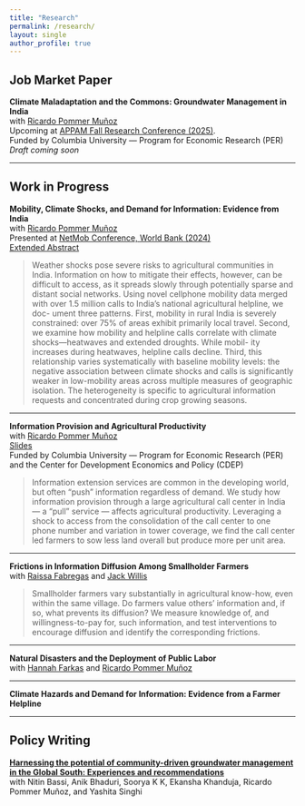 ```yaml
---
title: "Research"
permalink: /research/
layout: single
author_profile: true
---
```


## Job Market Paper

**Climate Maladaptation and the Commons: Groundwater Management in India**  
with [Ricardo Pommer Muñoz](https://pommermunoz.io/)<br>
Upcoming at [APPAM Fall Research Conference (2025)](https://www.appam.org/events/2025-appam-annual-fall-research-conference/).<br>
Funded by Columbia University — Program for Economic Research (PER)<br>
*Draft coming soon*

---

## Work in Progress

**Mobility, Climate Shocks, and Demand for Information: Evidence from India**  
with [Ricardo Pommer Muñoz](https://pommermunoz.io/)<br>
Presented at [NetMob Conference, World Bank (2024)](https://netmob.org/www24/)<br>
[Extended Abstract](/files/netmob_extended_abstract.pdf)

> Weather shocks pose severe risks to agricultural communities in India. Information
> on how to mitigate their effects, however, can be difficult to access, as it spreads slowly
> through potentially sparse and distant social networks. Using novel cellphone mobility
> data merged with over 1.5 million calls to India’s national agricultural helpline, we doc-
> ument three patterns. First, mobility in rural India is severely constrained: over 75%
> of areas exhibit primarily local travel. Second, we examine how mobility and helpline
> calls correlate with climate shocks—heatwaves and extended droughts. While mobil-
> ity increases during heatwaves, helpline calls decline. Third, this relationship varies
> systematically with baseline mobility levels: the negative association between climate
> shocks and calls is significantly weaker in low-mobility areas across multiple measures of
> geographic isolation. The heterogeneity is specific to agricultural information requests
> and concentrated during crop growing seasons.

---

**Information Provision and Agricultural Productivity**  
with [Ricardo Pommer Muñoz](https://pommermunoz.io/)<br>
[Slides](/files/kcc_slides.pdf)<br>
Funded by Columbia University — Program for Economic Research (PER) and the Center for Development Economics and Policy (CDEP)

> Information extension services are common in the developing world, but often “push” information regardless of demand. We study how information provision through a large agricultural call center in India — a “pull” service — affects agricultural productivity. Leveraging a shock to access from the consolidation of the call center to one phone number and variation in tower coverage, we find the call center led farmers to sow less land overall but produce more per unit area.

---

**Frictions in Information Diffusion Among Smallholder Farmers**  
with [Raissa Fabregas](https://sites.google.com/view/raissafabregas) and [Jack Willis](https://sites.google.com/view/jwillis/home?authuser=0)

> Smallholder farmers vary substantially in agricultural know-how, even within the same village. Do farmers value others’ information and, if so, what prevents its diffusion? We measure knowledge of, and willingness-to-pay for, such information, and test interventions to encourage diffusion and identify the corresponding frictions.

---

**Natural Disasters and the Deployment of Public Labor**  
with [Hannah Farkas](https://hannahfarkas.github.io/) and [Ricardo Pommer Muñoz](https://pommermunoz.io/)

---

**Climate Hazards and Demand for Information: Evidence from a Farmer Helpline**

---

## Policy Writing

**[Harnessing the potential of community-driven groundwater management in the Global South: Experiences and recommendations](https://t20southafrica.org/commentaries/harnessing-the-potential-of-community-driven-groundwater-management-in-the-global-south-experiences-and-recommendations/)**  
with Nitin Bassi, Anik Bhaduri, Soorya K K, Ekansha Khanduja, Ricardo Pommer Muñoz, and Yashita Singhi

